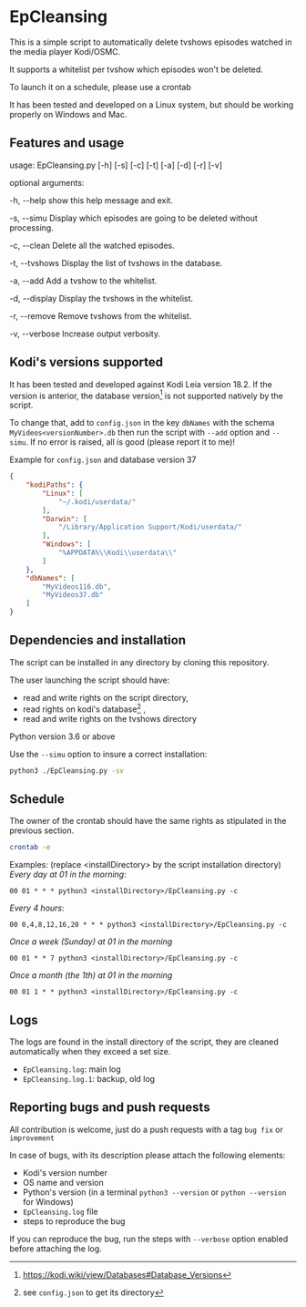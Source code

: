 # EpCleansing

This is a simple script to automatically delete tvshows episodes watched in the media player Kodi/OSMC.

It supports a whitelist per tvshow which episodes won't be deleted.

To launch it on a schedule, please use a crontab

It has been tested and developed on a Linux system, but should be working properly on Windows and Mac.

## Features and usage

usage: EpCleansing.py [-h] [-s] [-c] [-t] [-a] [-d] [-r] [-v]

optional arguments:

  -h, --help     show this help message and exit.

  -s, --simu     Display which episodes are going to be deleted without processing.

  -c, --clean    Delete all the watched episodes.

  -t, --tvshows  Display the list of tvshows in the database.

  -a, --add      Add a tvshow to the whitelist.

  -d, --display  Display the tvshows in the whitelist.

  -r, --remove   Remove tvshows from the whitelist.

  -v, --verbose  Increase output verbosity.
  
## Kodi's versions supported

It has been tested and developed against Kodi Leia version 18.2. If the version is anterior, the database version[^1]  is not supported natively by the script.
[^1]: https://kodi.wiki/view/Databases#Database_Versions

To change that, add to `config.json` in the key `dbNames` with the schema `MyVideos<versionNumber>.db` then run the script with `--add` option and `--simu`. If no error is raised, all is good (please report it to me)!

Example for `config.json` and database version 37
```json
{
    "kodiPaths": {
        "Linux": [
            "~/.kodi/userdata/"
        ],
        "Darwin": [
            "/Library/Application Support/Kodi/userdata/"
        ],
        "Windows": [
            "%APPDATA%\\Kodi\\userdata\\"
        ]
    },
    "dbNames": [
        "MyVideos116.db",
        "MyVideos37.db"
    ]
}
```

## Dependencies and installation
The script can be installed in any directory by cloning this repository.

The user launching the script should have:
- read and write rights on the script directory,
- read rights on kodi's database[^2] ,
- read and write rights on the tvshows directory
[^2]: see `config.json` to get its directory

Python version 3.6 or above

Use the `--simu` option to insure a correct installation:
```bash
python3 ./EpCleansing.py -sv
```

## Schedule
The owner of the crontab should have the same rights as stipulated in the previous section.

```bash
crontab -e
```
Examples:
(replace <installDirectory\> by the script installation directory)
_Every day at 01 in the morning_:
```cron
00 01 * * * python3 <installDirectory>/EpCleansing.py -c
```
_Every 4 hours_:
```cron
00 0,4,8,12,16,20 * * * python3 <installDirectory>/EpCleansing.py -c
```

_Once a week (Sunday) at 01 in the morning_
```cron
00 01 * * 7 python3 <installDirectory>/EpCleansing.py -c
```

_Once a month (the 1th) at 01 in the morning_
```cron
00 01 1 * * python3 <installDirectory>/EpCleansing.py -c
```
## Logs
The logs are found in the install directory of the script, they are cleaned automatically when they exceed a set size.

- `EpCleansing.log`: main log
- `EpCleansing.log.1`: backup, old log

## Reporting bugs and push requests
All contribution is welcome, just do a push requests with a tag `bug fix` or `improvement`

In case of bugs, with its description please attach the following elements:

- Kodi's version number
- OS name and version
- Python's version (in a terminal `python3 --version` or `python --version` for Windows)
- `EpCleansing.log` file
- steps to reproduce the bug

If you can reproduce the bug, run the steps with `--verbose` option enabled before attaching the log.

